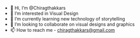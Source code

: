 - 👋 Hi, I’m @Chiragthakkars
- 👀 I’m interested in Visual Design
- 🌱 I’m currently learning new technology of storytelling
- 💞️ I’m looking to collaborate on visual designs and graphics
- 📫 How to reach me - chiragthakkars@gmail.com

<!---
Chiragthakkars/Chiragthakkars is a ✨ special ✨ repository because its `README.md` (this file) appears on your GitHub profile.
You can click the Preview link to take a look at your changes.
--->
